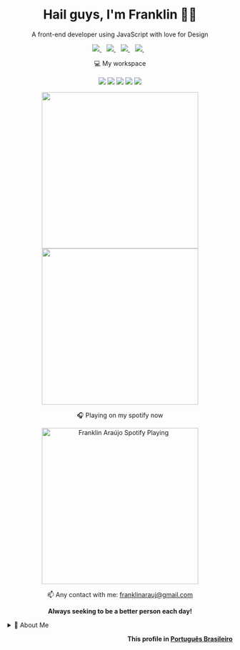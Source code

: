 <h1 align='center'>
  Hail guys, I'm Franklin 👨‍💻
</h1>

<p align='center'>
  A front-end developer using JavaScript with love for Design
</p>

<p align='center'>
  
  <a href="https://www.linkedin.com/in/franklinarauj/">
    <img src="https://img.shields.io/badge/linkedin-%230077B5.svg?&style=for-the-badge&logo=linkedin&logoColor=white" />
  </a>&nbsp;&nbsp;
  <a href="https://www.instagram.com/thefranklin975/">
    <img src="https://img.shields.io/badge/instagram-%23E4405F.svg?&style=for-the-badge&logo=instagram&logoColor=white" />        
  </a>&nbsp;&nbsp;
  <a href="https://twitter.com/TheFranklin975">
    <img src="https://img.shields.io/badge/twitter-&#xe0a7.svg?&color=informational&style=for-the-badge&logo=twitter&logoColor=white" />        
  </a>&nbsp;&nbsp;
  <a href="https://www.twitch.tv/thefranklin975">
    <img src="https://img.shields.io/badge/Twitch-9146FF?style=for-the-badge&logo=twitch&logoColor=white" />        
  </a>&nbsp;&nbsp;

</p>

<p align='center'>
  💻 My workspace<br/><br/>
  <img src="https://img.shields.io/badge/windows-%230078D6.svg?&style=for-the-badge&logo=windows&logoColor=white" />
  <img src="https://img.shields.io/badge/intel-core%20i7_7700HQ-%230071C5.svg?&style=for-the-badge&logo=intel&logoColor=white" />
  <img src="https://img.shields.io/badge/SSD-512GB-%230071C5.svg?&style=for-the-badge&logoColor=white" />
  <img src="https://img.shields.io/badge/RAM-16GB-%230071C5.svg?&style=for-the-badge&logoColor=white" />
  <img src="https://img.shields.io/badge/nvidia-gtx%201050-%2376B900.svg?&style=for-the-badge&logo=nvidia&logoColor=white" />
</p>

<p align='center'>
  <a href="#"><img src="https://github-readme-stats.vercel.app/api?username=franklinarauj&show_icons=true&count_private=true&theme=graywhite  " width="350"></a>
  <br>
  <a href="#"><img src="https://github-readme-stats.vercel.app/api/top-langs/?username=franklinarauj&layout=compact" width="350"></a>
</p>

<p align='center'>🎧 Playing on my spotify now</p>

[<p align='center'><img src="https://novatorem-franklinarauj.vercel.app/api/spotify" alt="Franklin Araújo Spotify Playing" width="350"/></p>](https://open.spotify.com/user/22fik5wvc3hhx37hgndx5xzgi?si=52f2a921dbbb4b18)

<p align='center'>
  📫 Any contact with me: <a href='mailto:franklinarauj@gmail.com'>franklinarauj@gmail.com</a> 
</p>

<p align='center'> 
  <b>Always seeking to be a better person each day!</b>
</p>

<details>
  <summary>📝 About Me</summary>


## Education 

<img align="right" src="https://img.shields.io/badge/Visual_Studio_Code-007ACC?&style=for-the-badge&logo=Visual-Studio-Code&logoColor=white" />
<img align="right" src="https://img.shields.io/badge/Ubuntu-E95420?style=for-the-badge&logo=ubuntu&logoColor=white" />
<img align="right" src="https://img.shields.io/badge/Windows-0078D6?style=for-the-badge&logo=windows&logoColor=white" />
<img align="right" src="https://img.shields.io/badge/Python-14354C?style=for-the-badge&logo=python&logoColor=white" />
<img align="right" src="https://img.shields.io/badge/JavaScript-323330?style=for-the-badge&logo=javascript&logoColor=white" />

- 🎓 **Computer Science**\
📆 2018 - 2021\
📍 **University Center of Brasilia - UniCEUB** - Brasilia/DF, Brazil

## Experience

<img align="right" src="https://img.shields.io/badge/Microsoft_SharePoint-0078D4?style=for-the-badge&logo=microsoft-sharepoint&logoColor=white" />
<img align="right" src="https://img.shields.io/badge/Microsoft_Access-A4373A?style=for-the-badge&logo=microsoft-access&logoColor=white" />
<img align="right" src="https://img.shields.io/badge/Microsoft_Teams-6264A7?style=for-the-badge&logo=microsoft-teams&logoColor=white" />
<img align="right" src="https://img.shields.io/badge/Joomla-5091CD?style=for-the-badge&logo=joomla&logoColor=white" />

- 👨‍💻 **Web Designer**\
📆 April 2021 - Moment\
📍 **Stefanini IT Solutions** - Brasilia/DF, Brazil

<img align="right" src="https://img.shields.io/badge/Bootstrap-563D7C?style=for-the-badge&logo=bootstrap&logoColor=white" />
<img align="right" src="https://img.shields.io/badge/CSS3-1572B6?style=for-the-badge&logo=css3&logoColor=white" />
<img align="right" src="https://img.shields.io/badge/HTML5-E34F26?style=for-the-badge&logo=html5&logoColor=white" />
<img align="right" src="https://img.shields.io/badge/MySQL-00000F?style=for-the-badge&logo=mysql&logoColor=white" />
<img align="right" src="https://img.shields.io/badge/Java-ED8B00?style=for-the-badge&logo=java&logoColor=white" />
<img align="right" src="https://img.shields.io/badge/AngularJS-E23237?style=for-the-badge&logo=angularjs&logoColor=white" />

- 👨‍💻 **Development Intern**\
📆 May 2019 - May 2021\
📍 **Federal Attorney's Office in the Federal District - Federal Public Ministry** - Brasilia/DF, Brazil

<img align="right" src="https://img.shields.io/badge/Microsoft_Excel-217346?style=for-the-badge&logo=microsoft-excel&logoColor=white" />
<img align="right" src="https://img.shields.io/badge/Microsoft_Word-2B579A?style=for-the-badge&logo=microsoft-word&logoColor=white" />
<img align="right" src="https://img.shields.io/badge/Microsoft_Office-D83B01?style=for-the-badge&logo=microsoft-office&logoColor=white" />

- 👨‍💻 **Service Desk Agent 1A**\
📆 September 2018 - May 2019\
📍 **CTIS Technology** - Brasilia/DF, Brazil

<img align="right" src="https://img.shields.io/badge/CSS-239120?&style=for-the-badge&logo=css3&logoColor=white" />
<img align="right" src="https://img.shields.io/badge/HTML-239120?style=for-the-badge&logo=html5&logoColor=white" />
<img align="right" src="https://img.shields.io/badge/PHP-777BB4?style=for-the-badge&logo=php&logoColor=white" />
<img align="right" src="https://img.shields.io/badge/Microsoft-666666?style=for-the-badge&logo=microsoft&logoColor=white" />

- 👨‍💻 **Technical Support Intern 1**\
📆 January 2017 - September 2018\
📍 **Active Comércio e Serviços Ltda** - Brasilia/DF, Brazil

## Programming Skills

<img align="right" src="https://img.shields.io/badge/MySQL-00000F?style=for-the-badge&logo=mysql&logoColor=white" />
<img align="right" src="https://img.shields.io/badge/TypeScript-007ACC?style=for-the-badge&logo=typescript&logoColor=white" />
<img align="right" src="https://img.shields.io/badge/Node.js-43853D?style=for-the-badge&logo=node.js&logoColor=white" />
<img align="right" src="https://img.shields.io/badge/React_Native-20232A?style=for-the-badge&logo=react&logoColor=61DAFB" />
<img align="right" src="https://img.shields.io/badge/React-20232A?style=for-the-badge&logo=react&logoColor=61DAFB" />
<img align="right" src="https://img.shields.io/badge/Angular-DD0031?style=for-the-badge&logo=angular&logoColor=white" />

- 💻 **Currently**

<img align="right" src="https://img.shields.io/badge/Django-092E20?style=for-the-badge&logo=django&logoColor=white" />
<img align="right" src="https://img.shields.io/badge/SQLite-07405E?style=for-the-badge&logo=sqlite&logoColor=white" />
<img align="right" src="https://img.shields.io/badge/MongoDB-4EA94B?style=for-the-badge&logo=mongodb&logoColor=white" />
<img align="right" src="https://img.shields.io/badge/Material--UI-0081CB?style=for-the-badge&logo=material-ui&logoColor=white" />
<img align="right" src="https://img.shields.io/badge/Cypress-17202C?style=for-the-badge&logo=Cypress&logoColor=white" />
<img align="right" src="https://img.shields.io/badge/Figma-F24E1E?&style=for-the-badge&logo=Figma&logoColor=white" />

- 🖱️ **I studied and worked**

<img align="right" src="https://img.shields.io/badge/Express.js-404D59?style=for-the-badge&logo=express&logoColor=white" />
<img align="right" src="https://img.shields.io/badge/Netlify-00C7B7?style=for-the-badge&logo=netlify&logoColor=white" />
<img align="right" src="https://img.shields.io/badge/Heroku-430098?style=for-the-badge&logo=heroku&logoColor=white" />
<img align="right" src="https://img.shields.io/badge/Vercel-000000?style=for-the-badge&logo=Vercel&logoColor=white" />
<img align="right" src="https://img.shields.io/badge/Insomnia-5849BE?&style=for-the-badge&logo=Insomnia&logoColor=white" />

- ⌨️ **I'm aware and I've used**

<img align="right" src="https://img.shields.io/badge/ChatBot-FFD000?style=for-the-badge&logo=ChatBot&logoColor=white" />
<img align="right" src="https://img.shields.io/badge/Firebase-FFCA28?style=for-the-badge&logo=Firebase&logoColor=white" />
<img align="right" src="https://img.shields.io/badge/Adobe_XD-FF61F6?&style=for-the-badge&logo=Adobe-XD&logoColor=white" />
<img align="right" src="https://img.shields.io/badge/Android-3DDC84?style=for-the-badge&logo=android&logoColor=white" />
<img align="right" src="https://img.shields.io/badge/iOS-000000?style=for-the-badge&logo=ios&logoColor=white" />

- 📚 **I would like to learn**

## Day-to-Day Softwares

- ⚙️ **Some programs I use in my daily life**

<p align='center'>
  <img src="https://img.shields.io/badge/Adobe_Photoshop-2a92de?&style=for-the-badge&logo=Adobe-Photoshop&logoColor=white&" />
  <img src="https://img.shields.io/badge/Adobe_Lightroom-00588a?&style=for-the-badge&logo=Adobe-Lightroom&logoColor=white" />
  <img src="https://img.shields.io/badge/Discord-7289DA?&style=for-the-badge&logo=Discord&logoColor=white" />
  <img src="https://img.shields.io/badge/OBS_Studio-302E31?&style=for-the-badge&logo=OBS-Studio&logoColor=white" />
  <img src="https://img.shields.io/badge/Crunchyroll-F47521?&style=for-the-badge&logo=Crunchyroll&logoColor=white" />
  <img src="https://img.shields.io/badge/Google_Keep-FFBB00?style=for-the-badge&logo=Google-Keep&logoColor=white" />
</p>

## Curiosities and Hobbies

- Dreamer and passionate about Music 🎵 | Photography 📷 | Technology 🕹️ | Literature 📚 | Travel ✈️ and many other things...

<p align='center'>
   <a href="https://open.spotify.com/user/22fik5wvc3hhx37hgndx5xzgi">  
    <img src="https://img.shields.io/badge/Spotify-1ED760?&style=for-the-badge&logo=spotify&logoColor=white" />        
  </a>&nbsp;&nbsp;
  <a href="https://www.instagram.com/works.arauj/">  
    <img src="https://img.shields.io/badge/instagram-%23E4405F.svg?&style=for-the-badge&logo=instagram&logoColor=white" />        
  </a>&nbsp;&nbsp;   
  <a href="https://worksarauj.tumblr.com/">
    <img src="https://img.shields.io/badge/tumblr-&#xe0c0.svg?&color=001935&style=for-the-badge&logo=tumblr&logoColor=white" />        
  </a>&nbsp;&nbsp;
  <a href="https://www.behance.net/franklinarauj">
    <img src="https://img.shields.io/badge/behance-&#1769FF.svg?&color=blue&style=for-the-badge&logo=behance&logoColor=white" />        
  </a>&nbsp;&nbsp;
  <a href="https://steamcommunity.com/id/franklindo/">
    <img src="https://img.shields.io/badge/Steam-000000?style=for-the-badge&logo=steam&logoColor=white" />        
  </a>&nbsp;&nbsp;
  <a href="https://medium.com/@franklinarauj">
    <img src="https://img.shields.io/badge/Medium-12100E?style=for-the-badge&logo=medium&logoColor=white" />        
  </a>&nbsp;&nbsp;
  <a href="https://github.com/franklinarauj">
    <img src="https://img.shields.io/badge/GitHub-24292e?style=for-the-badge&logo=github&logoColor=white" />        
  </a>&nbsp;&nbsp;
  <a href="https://www.paypal.com/donate?business=M4RY37Y2ADAYG&currency_code=USD">
    <img src="https://img.shields.io/badge/PayPal-00457C?style=for-the-badge&logo=paypal&logoColor=white" />        
  </a>&nbsp;&nbsp;
</p>

</details>

<p align='right'> 
  <b>This profile in <a href="/README_pt-BR.md">Português Brasileiro</a></b>
</p>
